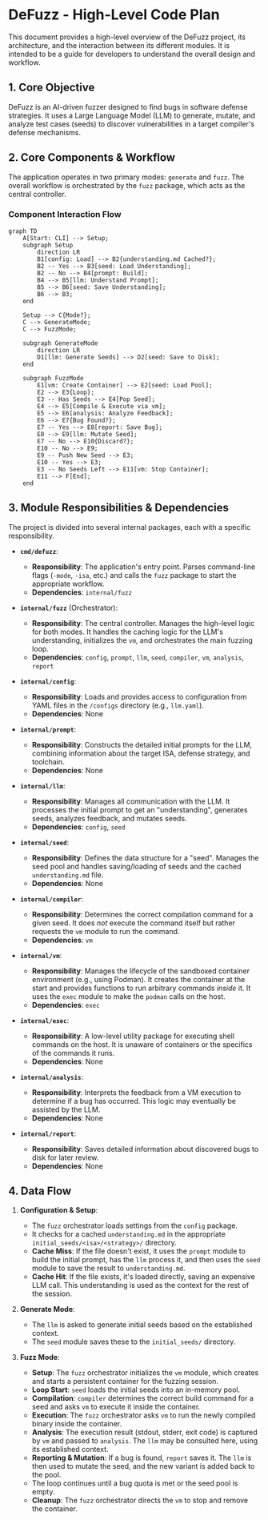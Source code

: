 # DeFuzz - High-Level Code Plan

This document provides a high-level overview of the DeFuzz project, its architecture, and the interaction between its different modules. It is intended to be a guide for developers to understand the overall design and workflow.

## 1. Core Objective

DeFuzz is an AI-driven fuzzer designed to find bugs in software defense strategies. It uses a Large Language Model (LLM) to generate, mutate, and analyze test cases (seeds) to discover vulnerabilities in a target compiler's defense mechanisms.

## 2. Core Components & Workflow

The application operates in two primary modes: `generate` and `fuzz`. The overall workflow is orchestrated by the `fuzz` package, which acts as the central controller.

### Component Interaction Flow

```mermaid
graph TD
    A[Start: CLI] --> Setup;
    subgraph Setup
        direction LR
        B1[config: Load] --> B2{understanding.md Cached?};
        B2 -- Yes --> B3[seed: Load Understanding];
        B2 -- No --> B4[prompt: Build];
        B4 --> B5[llm: Understand Prompt];
        B5 --> B6[seed: Save Understanding];
        B6 --> B3;
    end

    Setup --> C{Mode?};
    C --> GenerateMode;
    C --> FuzzMode;

    subgraph GenerateMode
        direction LR
        D1[llm: Generate Seeds] --> D2[seed: Save to Disk];
    end

    subgraph FuzzMode
        E1[vm: Create Container] --> E2[seed: Load Pool];
        E2 --> E3{Loop};
        E3 -- Has Seeds --> E4[Pop Seed];
        E4 --> E5[Compile & Execute via vm];
        E5 --> E6[analysis: Analyze Feedback];
        E6 --> E7{Bug Found?};
        E7 -- Yes --> E8[report: Save Bug];
        E8 --> E9[llm: Mutate Seed];
        E7 -- No --> E10{Discard?};
        E10 -- No --> E9;
        E9 -- Push New Seed --> E3;
        E10 -- Yes --> E3;
        E3 -- No Seeds Left --> E11[vm: Stop Container];
        E11 --> F[End];
    end
```

## 3. Module Responsibilities & Dependencies

The project is divided into several internal packages, each with a specific responsibility.

- **`cmd/defuzz`**:

  - **Responsibility**: The application's entry point. Parses command-line flags (`-mode`, `-isa`, etc.) and calls the `fuzz` package to start the appropriate workflow.
  - **Dependencies**: `internal/fuzz`

- **`internal/fuzz`** (Orchestrator):

  - **Responsibility**: The central controller. Manages the high-level logic for both modes. It handles the caching logic for the LLM's understanding, initializes the `vm`, and orchestrates the main fuzzing loop.
  - **Dependencies**: `config`, `prompt`, `llm`, `seed`, `compiler`, `vm`, `analysis`, `report`

- **`internal/config`**:

  - **Responsibility**: Loads and provides access to configuration from YAML files in the `/configs` directory (e.g., `llm.yaml`).
  - **Dependencies**: None

- **`internal/prompt`**:

  - **Responsibility**: Constructs the detailed initial prompts for the LLM, combining information about the target ISA, defense strategy, and toolchain.
  - **Dependencies**: None

- **`internal/llm`**:

  - **Responsibility**: Manages all communication with the LLM. It processes the initial prompt to get an "understanding", generates seeds, analyzes feedback, and mutates seeds.
  - **Dependencies**: `config`, `seed`

- **`internal/seed`**:

  - **Responsibility**: Defines the data structure for a "seed". Manages the seed pool and handles saving/loading of seeds and the cached `understanding.md` file.
  - **Dependencies**: None

- **`internal/compiler`**:

  - **Responsibility**: Determines the correct compilation command for a given seed. It does _not_ execute the command itself but rather requests the `vm` module to run the command.
  - **Dependencies**: `vm`

- **`internal/vm`**:

  - **Responsibility**: Manages the lifecycle of the sandboxed container environment (e.g., using Podman). It creates the container at the start and provides functions to run arbitrary commands _inside_ it. It uses the `exec` module to make the `podman` calls on the host.
  - **Dependencies**: `exec`

- **`internal/exec`**:

  - **Responsibility**: A low-level utility package for executing shell commands on the host. It is unaware of containers or the specifics of the commands it runs.
  - **Dependencies**: None

- **`internal/analysis`**:

  - **Responsibility**: Interprets the feedback from a VM execution to determine if a bug has occurred. This logic may eventually be assisted by the LLM.
  - **Dependencies**: None

- **`internal/report`**:
  - **Responsibility**: Saves detailed information about discovered bugs to disk for later review.
  - **Dependencies**: None

## 4. Data Flow

1.  **Configuration & Setup**:

    - The `fuzz` orchestrator loads settings from the `config` package.
    - It checks for a cached `understanding.md` in the appropriate `initial_seeds/<isa>/<strategy>/` directory.
    - **Cache Miss**: If the file doesn't exist, it uses the `prompt` module to build the initial prompt, has the `llm` process it, and then uses the `seed` module to save the result to `understanding.md`.
    - **Cache Hit**: If the file exists, it's loaded directly, saving an expensive LLM call. This understanding is used as the context for the rest of the session.

2.  **Generate Mode**:

    - The `llm` is asked to generate initial seeds based on the established context.
    - The `seed` module saves these to the `initial_seeds/` directory.

3.  **Fuzz Mode**:
    - **Setup**: The `fuzz` orchestrator initializes the `vm` module, which creates and starts a persistent container for the fuzzing session.
    - **Loop Start**: `seed` loads the initial seeds into an in-memory pool.
    - **Compilation**: `compiler` determines the correct build command for a seed and asks `vm` to execute it inside the container.
    - **Execution**: The `fuzz` orchestrator asks `vm` to run the newly compiled binary inside the container.
    - **Analysis**: The execution result (stdout, stderr, exit code) is captured by `vm` and passed to `analysis`. The `llm` may be consulted here, using its established context.
    - **Reporting & Mutation**: If a bug is found, `report` saves it. The `llm` is then used to mutate the seed, and the new variant is added back to the pool.
    - The loop continues until a bug quota is met or the seed pool is empty.
    - **Cleanup**: The `fuzz` orchestrator directs the `vm` to stop and remove the container.
